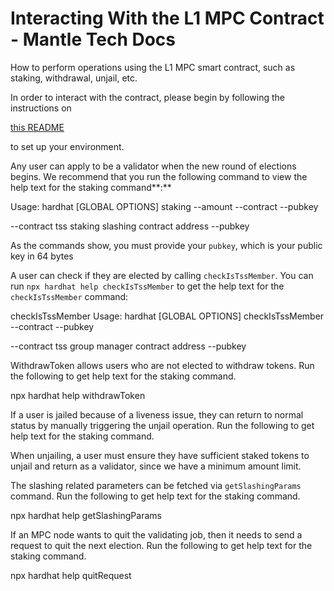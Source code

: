 # Interacting With the L1 MPC Contract - Mantle Tech Docs

How to perform operations using the L1 MPC smart contract, such as staking, withdrawal, unjail, etc.

In order to interact with the contract, please begin by following the instructions on

[this README](https://github.com/mantlenetworkio/mantle/blob/main/packages/contracts/README.md)

to set up your environment.

Any user can apply to be a validator when the new round of elections begins. We recommend that you run the following command to view the help text for the staking command**:**

Usage: hardhat \[GLOBAL OPTIONS\] staking \--amount \--contract \--pubkey

\--contract tss staking slashing contract address \--pubkey

As the commands show, you must provide your `pubkey`, which is your public key in 64 bytes

A user can check if they are elected by calling `checkIsTssMember`. You can run `npx hardhat help checkIsTssMember` to get the help text for the `checkIsTssMember` command:

checkIsTssMember Usage: hardhat \[GLOBAL OPTIONS\] checkIsTssMember \--contract \--pubkey

\--contract tss group manager contract address \--pubkey

WithdrawToken allows users who are not elected to withdraw tokens. Run the following to get help text for the staking command.

npx hardhat help withdrawToken

If a user is jailed because of a liveness issue, they can return to normal status by manually triggering the unjail operation. Run the following to get help text for the staking command.

When unjailing, a user must ensure they have sufficient staked tokens to unjail and return as a validator, since we have a minimum amount limit.

The slashing related parameters can be fetched via `getSlashingParams` command. Run the following to get help text for the staking command.

npx hardhat help getSlashingParams

If an MPC node wants to quit the validating job, then it needs to send a request to quit the next election. Run the following to get help text for the staking command.

npx hardhat help quitRequest
